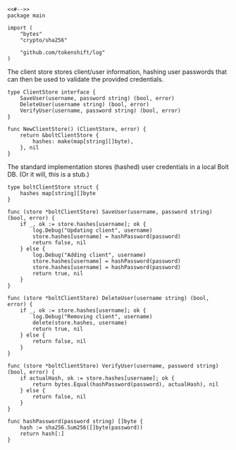 	<<#-->>
	package main

	import (
		"bytes"
		"crypto/sha256"

		"github.com/tokenshift/log"
	)

The client store stores client/user information, hashing user passwords that
can then be used to validate the provided credentials.

	type ClientStore interface {
		SaveUser(username, password string) (bool, error)
		DeleteUser(username string) (bool, error)
		VerifyUser(username, password string) (bool, error)
	}

	func NewClientStore() (ClientStore, error) {
		return &boltClientStore {
			hashes: make(map[string][]byte),
		}, nil
	}

The standard implementation stores (hashed) user credentials in a local Bolt DB.
(Or it will, this is a stub.)

	type boltClientStore struct {
		hashes map[string][]byte
	}

	func (store *boltClientStore) SaveUser(username, password string) (bool, error) {
		if _, ok := store.hashes[username]; ok {
			log.Debug("Updating client", username)
			store.hashes[username] = hashPassword(password)
			return false, nil
		} else {
			log.Debug("Adding client", username)
			store.hashes[username] = hashPassword(password)
			store.hashes[username] = hashPassword(password)
			return true, nil
		}
	}

	func (store *boltClientStore) DeleteUser(username string) (bool, error) {
		if _, ok := store.hashes[username]; ok {
			log.Debug("Removing client", username)
			delete(store.hashes, username)
			return true, nil
		} else {
			return false, nil
		}
	}

	func (store *boltClientStore) VerifyUser(username, password string) (bool, error) {
		if actualHash, ok := store.hashes[username]; ok {
			return bytes.Equal(hashPassword(password), actualHash), nil
		} else {
			return false, nil
		}
	}

	func hashPassword(password string) []byte {
		hash := sha256.Sum256([]byte(password))
		return hash[:]
	}
